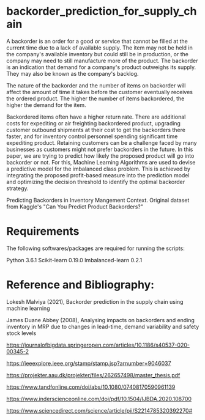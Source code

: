 # backorder_prediction_for_supply_chain

A backorder is an order for a good or service that cannot be filled at the current time due to a lack of available supply.
The item may not be held in the company's available inventory but could still be in production, or the company may need to still manufacture more of the product.
The backorder is an indication that demand for a company's product outweighs its supply. They may also be known as the company's backlog.

The nature of the backorder and the number of items on backorder will affect the amount of time it takes before the customer eventually receives the ordered product.
The higher the number of items backordered, the higher the demand for the item.

Backordered items often have a higher return rate. There are additional costs for expediting or air freighting backordered product, 
upgrading customer outbound shipments at their cost to get the backorders there faster, and for inventory control personnel spending significant time expediting product.
Retaining customers can be a challenge faced by many businesses as customers might not prefer backorders in the future.
In this paper, we are trying to predict how likely the proposed product will go into backorder or not. For this, Machine Learning Algorithms are used to
devise a predictive model for the imbalanced class problem. This is achieved by integrating the proposed profit-based measure into the prediction model and 
optimizing the decision threshold to identify the optimal backorder strategy.


Predicting Backorders in Inventory Mangement Context. Original dataset from Kaggle's "Can You Predict Product Backorders?"

# Requirements
The following softwares/packages are required for running the scripts:

Python 3.6.1
Scikit-learn 0.19.0
Imbalanced-learn 0.2.1

# Reference and Bibliography:

Lokesh Malviya (2021), Backorder prediction in the supply chain using machine learning

James Duane Abbey (2008), Analysing impacts on backorders and ending inventory in MRP due to changes in lead-time, demand variability and safety stock levels

 https://journalofbigdata.springeropen.com/articles/10.1186/s40537-020-00345-2

https://ieeexplore.ieee.org/stamp/stamp.jsp?arnumber=9046037

https://projekter.aau.dk/projekter/files/262657498/master_thesis.pdf

https://www.tandfonline.com/doi/abs/10.1080/07408170590961139

https://www.inderscienceonline.com/doi/pdf/10.1504/IJBDA.2020.108700

https://www.sciencedirect.com/science/article/pii/S2214785320392270# 
